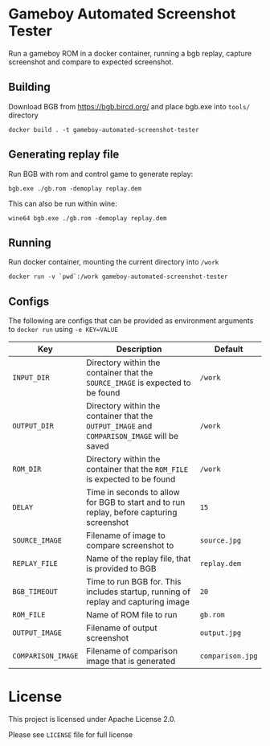 
# Gameboy Automated Screenshot Tester

Run a gameboy ROM in a docker container, running a bgb replay, capture screenshot and compare to expected screenshot.

## Building

Download BGB from https://bgb.bircd.org/ and place bgb.exe into `tools/` directory

```
docker build . -t gameboy-automated-screenshot-tester
```

## Generating replay file

Run BGB with rom and control game to generate replay:

```
bgb.exe ./gb.rom -demoplay replay.dem
```

This can also be run within wine:

```
wine64 bgb.exe ./gb.rom -demoplay replay.dem
```

## Running

Run docker container, mounting the current directory into `/work`

```
docker run -v `pwd`:/work gameboy-automated-screenshot-tester
```

## Configs

The following are configs that can be provided as environment arguments to `docker run` using `-e KEY=VALUE`

| Key  | Description | Default |
--- | --- | --- |
| `INPUT_DIR` | Directory within the container that the `SOURCE_IMAGE` is expected to be found | `/work` |
| `OUTPUT_DIR` | Directory within the container that the `OUTPUT_IMAGE` and `COMPARISON_IMAGE` will be saved | `/work` |
| `ROM_DIR` | Directory within the container that the `ROM_FILE` is expected to be found | `/work` |
| `DELAY` | Time in seconds to allow for BGB to start and to run replay, before capturing screenshot | `15` |
| `SOURCE_IMAGE` | Filename of image to compare screenshot to | `source.jpg` |
| `REPLAY_FILE` | Name of the replay file, that is provided to BGB | `replay.dem` |
| `BGB_TIMEOUT` | Time to run BGB for. This includes startup, running of replay and capturing image | `20` |
| `ROM_FILE` | Name of ROM file to run | `gb.rom` |
| `OUTPUT_IMAGE` | Filename of output screenshot | `output.jpg` |
| `COMPARISON_IMAGE` | Filename of comparison image that is generated | `comparison.jpg` |


# License

This project is licensed under Apache License 2.0.

Please see `LICENSE` file for full license

